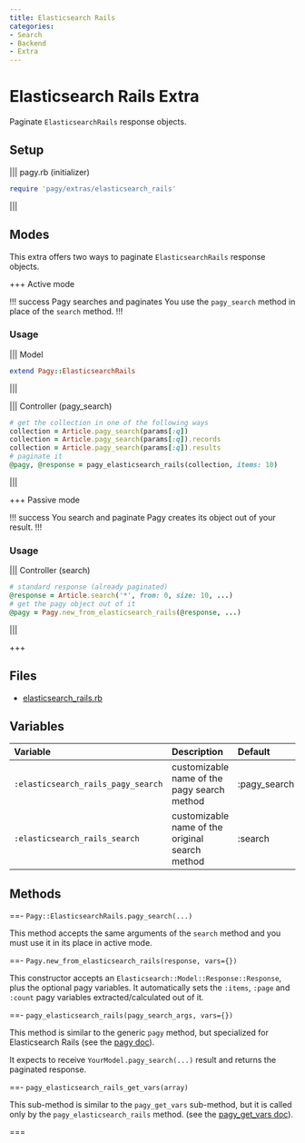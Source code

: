 ```yaml
---
title: Elasticsearch Rails
categories: 
- Search
- Backend
- Extra
---
```


# Elasticsearch Rails Extra

Paginate `ElasticsearchRails` response objects.

## Setup

||| pagy.rb (initializer)

```ruby
require 'pagy/extras/elasticsearch_rails'
```

|||

## Modes

This extra offers two ways to paginate `ElasticsearchRails` response objects.

+++ Active mode

!!! success Pagy searches and paginates
You use the `pagy_search` method in place of the `search` method.
!!!

### Usage

||| Model

```ruby
extend Pagy::ElasticsearchRails
```

|||

||| Controller (pagy_search)

```ruby
# get the collection in one of the following ways
collection = Article.pagy_search(params[:q])
collection = Article.pagy_search(params[:q]).records
collection = Article.pagy_search(params[:q]).results
# paginate it
@pagy, @response = pagy_elasticsearch_rails(collection, items: 10)
```

|||

+++ Passive mode

!!! success You search and paginate
Pagy creates its object out of your result.
!!!

### Usage

||| Controller (search)

```ruby
# standard response (already paginated)
@response = Article.search('*', from: 0, size: 10, ...)
# get the pagy object out of it
@pagy = Pagy.new_from_elasticsearch_rails(@response, ...)
```

|||

+++

## Files

- [elasticsearch_rails.rb](https://github.com/ddnexus/pagy/blob/master/lib/pagy/extras/elasticsearch_rails.rb)

## Variables

| Variable                           | Description                                     | Default      |
|:-----------------------------------|:------------------------------------------------|:-------------|
| `:elasticsearch_rails_pagy_search` | customizable name of the pagy search method     | :pagy_search |
| `:elasticsearch_rails_search`      | customizable name of the original search method | :search      |

## Methods

==- `Pagy::ElasticsearchRails.pagy_search(...)`

This method accepts the same arguments of the `search` method and you must use it in its place in active mode.

==- `Pagy.new_from_elasticsearch_rails(response, vars={})`

This constructor accepts an `Elasticsearch::Model::Response::Response`, plus the optional pagy variables. It automatically sets
the `:items`, `:page` and `:count` pagy variables extracted/calculated out of it.

==- `pagy_elasticsearch_rails(pagy_search_args, vars={})`

This method is similar to the generic `pagy` method, but specialized for Elasticsearch Rails (see
the [pagy doc](/docs/api/backend.md#pagy-collection-vars-nil)).

It expects to receive `YourModel.pagy_search(...)` result and returns the paginated response.

==- `pagy_elasticsearch_rails_get_vars(array)`

This sub-method is similar to the `pagy_get_vars` sub-method, but it is called only by the `pagy_elasticsearch_rails` method. (see
the [pagy_get_vars doc](/docs/api/backend.md#pagy-get-vars-collection-vars)).

===

